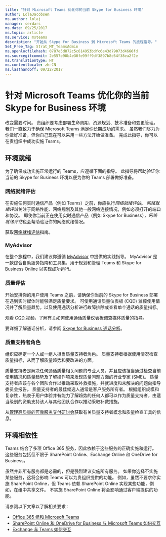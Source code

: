 ```yaml
---
title: "针对 Microsoft Teams 优化你的当前 Skype for Business 环境"
author: LolaJacobsen
ms.author: lolaj
manager: serdars
ms.date: 09/25/2017
ms.topic: article
ms.service: msteams
description: "开始从 Skype for Business 到 Microsoft Teams 的旅程指导。"
Set_Free_Tag: Strat_MT_TeamsAdmin
ms.openlocfilehash: 0787e5d872c5c614953bdfc6e43d79073d4666fd
ms.sourcegitcommit: 2e557e90b4e30fe99ff9df3897b8e54f38ea2f2e
ms.translationtype: HT
ms.contentlocale: zh-CN
ms.lasthandoff: 09/22/2017
---
```

<a name="optimize-your-current-skype-for-business-environment-for-microsoft-teams"></a>针对 Microsoft Teams 优化你的当前 Skype for Business 环境
==============================================================

改变需要时间。 贵组织要考虑部署生命周期、资源规划、技术准备和变更管理。 我们一直致力于确保 Microsoft Teams 满足你长期成功的需求。 虽然我们尽力为你做好准备，但你自己现在可以采用一些方法开始做准备。 完成此指导，你可以在贵组织中成功实施 Teams。

## <a name="environmental-readiness"></a>环境就绪


为了确保成功实施正常运行的 Teams，应遵循下面的指导。 此指导将帮助验证你当前的 Skype for Business 环境以便为你的 Teams 部署做好准备。   


### <a name="network-readiness-assessment"></a>网络就绪评估


在实施任何实时通信产品（例如 Teams）之前，你应执行*网络就绪评估*。 *网络就绪评估*关注于网络性能、网络规划及其他一般网络连接情况，例如必须打开的端口和协议。 即使你当前正在使用实时通信产品（例如 Skype for Business），*网络就绪评估*也会帮助验证你的网络就绪情况。

获取[网络就绪评估](https://go.microsoft.com/fwlink/?linkid=859069)指南。

### <a name="my-advisor"></a>MyAdvisor


在整个旅程中，我们建议你遵循 [MyAdvisor](http://aka.ms/myadvisor) 中提供的实践指导。 MyAdvisor 是一款综合自助服务指南和工具集，用于规划和管理 Teams 和 Skype for Business Online 以实现成功运行。


### <a name="quality-assessment"></a>质量评估


开始安排你的用户使用 Teams 之前，请确保你当前的 Skype for Business 部署在遇到实时媒体时能够满足质量要求。 可使用通话质量仪表板 (CQD) 监控使用情况并了解质量趋势，以及使用通话分析进行故障排除或查看单个通话的质量指标。

观看 [CQD 视频](https://www.skypeoperationsframework.com/Academy?SOFTrainings=Leverage%20the%20Investigate%20Media%20Quality%20using%20CQD%20Videos)，了解有关如何使用通话质量仪表板调查媒体质量的指导。

要详细了解通话分析，请参阅 [Skype for Business 通话分析](https://support.office.com/article/Set-up-Skype-for-Business-Call-Analytics-fbf7247a-84ae-46cc-9204-2c45b1c734cd)。

### <a name="quality-champion-role"></a>质量支持者角色


组织应确定一个人或一组人担当质量支持者角色。 质量支持者根据使用情况检查质量指标，从而了解质量趋势和要改进的方面。

质量支持者是解决任何通话质量相关问题的专业人员，并且应该担当通过检查当前使用情况和质量趋势及了解操作项来发现质量问题方面的行业专家 (SME)。 质量支持者应该与各个团队合作以推动采取补救措施，并就进度和未解决的问题向指导委员会报告。 质量支持者的最佳候选人通常是客户服务所有者。 根据组织规模和复杂性，热衷于用户体验并有能力了解趋势的任何人都可以作为质量支持者，由适当级别的资助支持该人与其他团队合作以推动采取补救措施。

从[管理高质量的可靠服务交付研讨会](https://go.microsoft.com/fwlink/?linkid=859071)获取有关质量支持者概念和质量检查工具的信息。

## <a name="environmental-dependencies"></a>环境相依性


Teams 结合了多项 Office 365 服务，因此依赖于这些服务的正确实施和运行。 这些服务包括但不限于 SharePoint Online、Exchange Online 和 OneDrive for Business。

虽然并非所有服务都是必需的，但是强烈建议实施所有服务。 如果你选择不实施某些服务，这将会影响 Teams 可以为贵组织提供的功能。 例如，虽然不要求你实施 SharePoint Online，但 Teams 依赖 SharePoint Online 实现某些功能，例如，在组中共享文件。 不实施 SharePoint Online 将会影响通过客户端提供的功能。

请参阅以下文章以了解相关要求：
- [Office 365 组和 Microsoft Teams ](Office-365-groups.md)
- [SharePoint Online 和 OneDrive for Business 与 Microsoft Teams 如何交互](SharePoint-OneDrive-interact.md) 
- [Exchange 与 Teams 如何交互 ](Exchange-Teams-interact.md)



